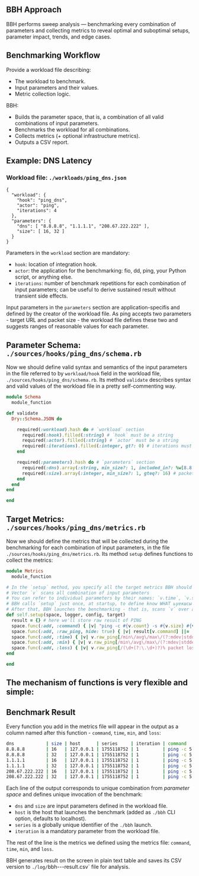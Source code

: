 ## BBH Approach

BBH performs sweep analysis — benchmarking every combination of parameters and collecting metrics to reveal optimal and suboptimal setups, parameter impact, trends, and edge cases.

## Benchmarking Workflow

Provide a workload file describing:
- The workload to benchmark.
- Input parameters and their values.
- Metric collection logic.

BBH:
- Builds the parameter space, that is, a combination of all valid combinations of input parameters.
- Benchmarks the workload for all combinations.
- Collects metrics (+ optional infrastructure metrics).
- Outputs a CSV report.

## Example: DNS Latency

### Workload file: `./workloads/ping_dns.json`

```jsonc
{
  "workload": {
    "hook": "ping_dns",
    "actor": "ping",
    "iterations": 4
  },
  "parameters": {
    "dns": [ "8.8.8.8", "1.1.1.1", "208.67.222.222" ],
    "size": [ 16, 32 ]
  }
}
```

Parameters in the `workload` section are mandatory:
- `hook`: location of integration hook.
- `actor`: the application for the benchmarking: fio, dd, ping, your Python script, or anything else.
- `iterations`: number of benchmark repetitions for each combination of input parameters; can be useful to derive sustained result without transient side effects.

Input parameters in the `parameters` section are application-specifis and defined by the creator of the workload file.
As ping accepts two parameters - target URL and packet size - the workload file defines these two and suggests ranges of reasonable values for each parameter.

## Parameter Schema: `./sources/hooks/ping_dns/schema.rb`

Now we should define valid syntax and semantics of the input parameters in the file referred to by `workload/hook` field in the workload file, `./sources/hooks/ping_dns/schema.rb`.
Its method `validate` describes syntax and valid values of the workload file in a pretty self-commenting way.

```ruby
module Schema
  module_function

def validate
  Dry::Schema.JSON do

    required(:workload).hash do # `workload` section
      required(:hook).filled(:string) # `hook` must be a string
      required(:actor).filled(:string) # `actor` must be a string
      required(:iterations).filled(:integer, gt?: 0) # iterations must be natural
    end

    required(:parameters).hash do # `parameters` section
      required(:dns).array(:string, min_size?: 1, included_in?: %w[8.8.8.8 1.1.1.1 208.67.222.222]) # DNS servers must be from the predefined list
      required(:size).array(:integer, min_size?: 1, gteq?: 16) # packet size must be array of naturals >= 16 (otherwise ping is unable to produce statistics)
    end
  end
end

end
```

## Target Metrics: `./sources/hooks/ping_dns/metrics.rb`

Now we should define the metrics that will be collected during the benchmarking for each combination of input parameters, in the file `./sources/hooks/ping_dns/metrics.rb`.
Its method `setup` defines functions to collect the metrics:

```ruby
module Metrics
  module_function

# In the `setup` method, you specify all the target metrics BBH should calculate for each combination of parameters
# Vector `v` scans all combination of input parameters
# You can refer to individual parameters by their names: `v.time`, `v.size`, using parameter names defined in your workload file
# BBH calls `setup` just once, at startup, to define know WHAT ьуекшсы and HOW it will have to derive during benchmarking
# After that, BBH launches the benchmarking - that is, scans `v` over all valid combinations of parameters
def self.setup(space, logger, config, target)
  result = {} # here we'll store raw result of PING
  space.func(:add, :command) { |v| "ping -c #{v.count} -s #{v.size} #{v.dns}" } # construct PING command with current combination of parameters
  space.func(:add, :raw_ping, hide: true) { |v| result[v.command] ||= `#{v.command} 2>&1` } # run PING and capture its raw result
  space.func(:add, :time) { |v| v.raw_ping[/min\/avg\/max\/(?:mdev|stddev) = [^\/]+\/([^\/]+)/, 1]&.to_f } # extract ping time
  space.func(:add, :min) { |v| v.raw_ping[/min\/avg\/max\/(?:mdev|stddev) = ([^\/]+)/, 1]&.to_f } # extract min ping time
  space.func(:add, :loss) { |v| v.raw_ping[/(\d+(?:\.\d+)?)% packet loss/, 1]&.to_f } # extract loss rate
end

end
```

The mechanism of functions is very flexible and simple:
- 

## Benchmark Result

Every function you add in the metrics file will appear in the output as a column named after this function - `command`, `time`, `min`, and `loss`:

```bash
dns            | size | host      | series     | iteration | command                        | time  | min   | loss
8.8.8.8        | 16   | 127.0.0.1 | 1755118752 | 1         | ping -c 5 -s 16 8.8.8.8        | 0.828 | 0.783 | 0.0 
8.8.8.8        | 32   | 127.0.0.1 | 1755118752 | 1         | ping -c 5 -s 32 8.8.8.8        | 0.828 | 0.814 | 0.0 
1.1.1.1        | 16   | 127.0.0.1 | 1755118752 | 1         | ping -c 5 -s 16 1.1.1.1        | 0.841 | 0.791 | 0.0 
1.1.1.1        | 32   | 127.0.0.1 | 1755118752 | 1         | ping -c 5 -s 32 1.1.1.1        | 0.834 | 0.787 | 0.0 
208.67.222.222 | 16   | 127.0.0.1 | 1755118752 | 1         | ping -c 5 -s 16 208.67.222.222 | 0.725 | 0.679 | 0.0 
208.67.222.222 | 32   | 127.0.0.1 | 1755118752 | 1         | ping -c 5 -s 32 208.67.222.222 | 0.719 | 0.681 | 0.0
```

Each line of the output corresponds to unique combination from _parameter space_ and defines unique invocation of the benchmark:
- `dns` and `size` are input parameters defined in the workload file.
- `host` is the host that launches the benchmark (added as `./bbh` CLI option, defaults to localhost).
- `series` is a globally unique identifier of the `./bbh` launch.
- `iteration` is a mandatory parameter from the workload file.

The rest of the line is the metrics we defined using the metrics file: `command`, `time`, `min`, and `loss`.

BBH generates result on the screen in plain text table and saves its CSV version to `./log/`bbh-<hook>-<series>-result.csv` file for analysis.

## 


